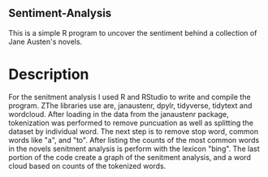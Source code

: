 ## Sentiment-Analysis

This is a simple R program to uncover the sentiment behind a collection of Jane Austen's novels. 

# Description

For the senitment analysis I used R and RStudio to write and compile the program. ZThe libraries use are, janaustenr, dpylr, tidyverse, tidytext and wordcloud. After loading in the data from the  janaustenr package, tokenization was performed to remove puncuation as well as splitting the dataset by individual word. The next step is to remove stop word, common words like "a", and "to". After listing the counts of the most common words in the novels senitment analysis is perform with the lexicon "bing". The last portion of the code create a graph of the senitment analysis, and a word cloud based on counts of the tokenized words. 
